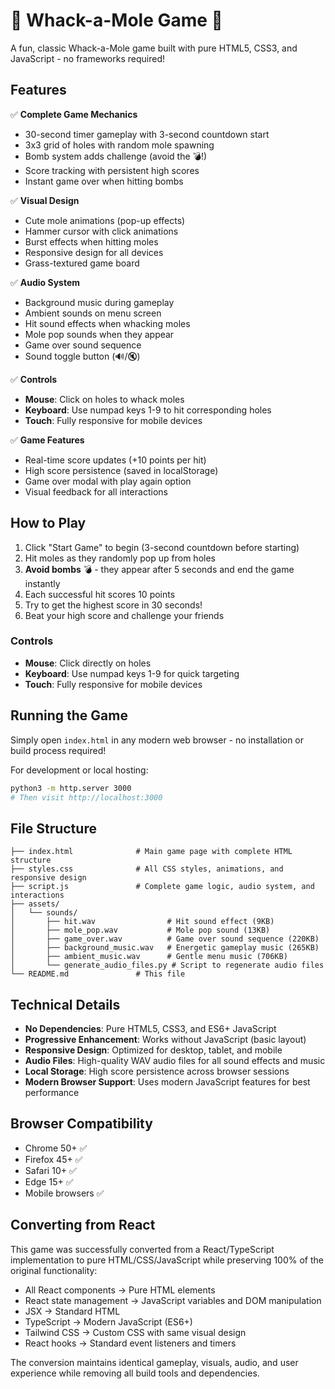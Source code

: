 # 🔨 Whack-a-Mole Game 🔨

A fun, classic Whack-a-Mole game built with pure HTML5, CSS3, and JavaScript - no frameworks required!

## Features

✅ **Complete Game Mechanics**
- 30-second timer gameplay with 3-second countdown start
- 3x3 grid of holes with random mole spawning
- Bomb system adds challenge (avoid the 💣!)
- Score tracking with persistent high scores
- Instant game over when hitting bombs

✅ **Visual Design**
- Cute mole animations (pop-up effects)
- Hammer cursor with click animations
- Burst effects when hitting moles
- Responsive design for all devices
- Grass-textured game board

✅ **Audio System**
- Background music during gameplay
- Ambient sounds on menu screen
- Hit sound effects when whacking moles
- Mole pop sounds when they appear
- Game over sound sequence
- Sound toggle button (🔊/🔇)

✅ **Controls**
- **Mouse**: Click on holes to whack moles
- **Keyboard**: Use numpad keys 1-9 to hit corresponding holes
- **Touch**: Fully responsive for mobile devices

✅ **Game Features**
- Real-time score updates (+10 points per hit)
- High score persistence (saved in localStorage)
- Game over modal with play again option
- Visual feedback for all interactions

## How to Play

1. Click "Start Game" to begin (3-second countdown before starting)
2. Hit moles as they randomly pop up from holes
3. **Avoid bombs** 💣 - they appear after 5 seconds and end the game instantly
4. Each successful hit scores 10 points
5. Try to get the highest score in 30 seconds!
6. Beat your high score and challenge your friends

### Controls
- **Mouse**: Click directly on holes
- **Keyboard**: Use numpad keys 1-9 for quick targeting
- **Touch**: Fully responsive for mobile devices

## Running the Game

Simply open `index.html` in any modern web browser - no installation or build process required!

For development or local hosting:
```bash
python3 -m http.server 3000
# Then visit http://localhost:3000
```

## File Structure

```
├── index.html              # Main game page with complete HTML structure
├── styles.css              # All CSS styles, animations, and responsive design  
├── script.js               # Complete game logic, audio system, and interactions
├── assets/
│   └── sounds/
│       ├── hit.wav                # Hit sound effect (9KB)
│       ├── mole_pop.wav           # Mole pop sound (13KB)
│       ├── game_over.wav          # Game over sound sequence (220KB)
│       ├── background_music.wav   # Energetic gameplay music (265KB)
│       ├── ambient_music.wav      # Gentle menu music (706KB)
│       └── generate_audio_files.py # Script to regenerate audio files
└── README.md               # This file
```

## Technical Details

- **No Dependencies**: Pure HTML5, CSS3, and ES6+ JavaScript
- **Progressive Enhancement**: Works without JavaScript (basic layout)
- **Responsive Design**: Optimized for desktop, tablet, and mobile
- **Audio Files**: High-quality WAV audio files for all sound effects and music
- **Local Storage**: High score persistence across browser sessions
- **Modern Browser Support**: Uses modern JavaScript features for best performance

## Browser Compatibility

- Chrome 50+ ✅
- Firefox 45+ ✅  
- Safari 10+ ✅
- Edge 15+ ✅
- Mobile browsers ✅

## Converting from React

This game was successfully converted from a React/TypeScript implementation to pure HTML/CSS/JavaScript while preserving 100% of the original functionality:

- All React components → Pure HTML elements
- React state management → JavaScript variables and DOM manipulation
- JSX → Standard HTML
- TypeScript → Modern JavaScript (ES6+)
- Tailwind CSS → Custom CSS with same visual design
- React hooks → Standard event listeners and timers

The conversion maintains identical gameplay, visuals, audio, and user experience while removing all build tools and dependencies.
